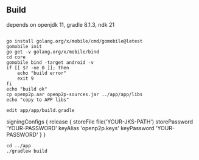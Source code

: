 ## Build
depends on openjdk 11, gradle 8.1.3, ndk 21
```

go install golang.org/x/mobile/cmd/gomobile@latest
gomobile init
go get -v golang.org/x/mobile/bind
cd core
gomobile bind -target android -v
if [[ $? -ne 0 ]]; then
    echo "build error"
    exit 9
fi
echo "build ok"
cp openp2p.aar openp2p-sources.jar ../app/app/libs
echo "copy to APP libs"

edit app/app/build.gradle 
```
signingConfigs {
        release {
            storeFile file('YOUR-JKS-PATH')
            storePassword 'YOUR-PASSWORD'
            keyAlias 'openp2p.keys'
            keyPassword 'YOUR-PASSWORD'
        }
    }
```
cd ../app
./gradlew build

```